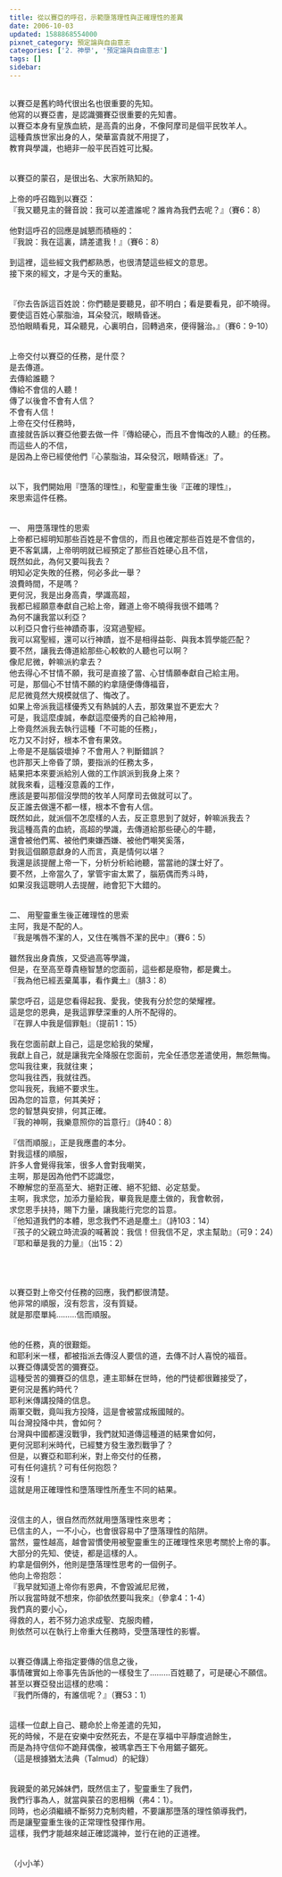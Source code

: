 ```yaml
---
title: 從以賽亞的呼召，示範墮落理性與正確理性的差異
date: 2006-10-03
updated: 1588868554000
pixnet_category: 預定論與自由意志
categories: ['2. 神學', '預定論與自由意志']
tags: []
sidebar: 
---
```


<div> </div>
<div>以賽亞是舊約時代很出名也很重要的先知。</div>
<div>他寫的以賽亞書，是認識彌賽亞很重要的先知書。</div>
<div>以賽亞本身有皇族血統，是高貴的出身，不像阿摩司是個平民牧羊人。</div>
<div>這種貴族世家出身的人，榮華富貴就不用提了，</div>
<div>教育與學識，也絕非一般平民百姓可比擬。</div>
<div> </div>
<div> </div>
<div>以賽亞的蒙召，是很出名、大家所熟知的。</div>
<div> </div>
<div>上帝的呼召臨到以賽亞：</div>
<div>『我又聽見主的聲音說：我可以差遣誰呢？誰肯為我們去呢？』（賽6：8）</div>
<div> </div>
<div>他對這呼召的回應是誠懇而積極的：</div>
<div>『我說：我在這裏，請差遣我！』（賽6：8）</div>
<div> </div>
<div>到這裡，這些經文我們都熟悉，也很清楚這些經文的意思。</div>
<div>接下來的經文，才是今天的重點。</div>
<div> </div>
<div> </div>
<div>『你去告訴這百姓說：你們聽是要聽見，卻不明白；看是要看見，卻不曉得。</div>
<div>要使這百姓心蒙脂油，耳朵發沉，眼睛昏迷。</div>
<div>恐怕眼睛看見，耳朵聽見，心裏明白，回轉過來，便得醫治。』（賽6：9-10）</div>
<div> </div>
<div> </div>
<div>上帝交付以賽亞的任務，是什麼？</div>
<div>是去傳道。</div>
<div>去傳給誰聽？</div>
<div>傳給不會信的人聽！</div>
<div>傳了以後會不會有人信？</div>
<div>不會有人信！</div>
<div>上帝在交付任務時，</div>
<div>直接就告訴以賽亞他要去做一件『傳給硬心，而且不會悔改的人聽』的任務。</div>
<div>而這些人的不信，</div>
<div>是因為上帝已經使他們『心蒙脂油，耳朵發沉，眼睛昏迷』了。</div>
<div> </div>
<div> </div>
<div>以下，我們開始用『墮落的理性』，和聖靈重生後『正確的理性』，</div>
<div>來思索這件任務。</div>
<div> </div>
<div> </div>
<div>一、<span style="white-space:pre"> </span>用墮落理性的思索</div>
<div>上帝都已經明知那些百姓是不會信的，而且也確定那些百姓是不會信的，</div>
<div>更不客氣講，上帝明明就已經預定了那些百姓硬心且不信，</div>
<div>既然如此，為何又要叫我去？</div>
<div>明知必定失敗的任務，何必多此一舉？</div>
<div>浪費時間，不是嗎？</div>
<div>更何況，我是出身高貴，學識高超，</div>
<div>我都已經願意奉獻自己給上帝，難道上帝不曉得我很不錯嗎？</div>
<div>為何不讓我當以利亞？</div>
<div>以利亞只會行些神蹟奇事，沒寫過聖經。</div>
<div>我可以寫聖經，還可以行神蹟，豈不是相得益彰、與我本質學能匹配？</div>
<div>要不然，讓我去傳道給那些心較軟的人聽也可以啊？</div>
<div>像尼尼微，幹嘛派約拿去？</div>
<div>他去得心不甘情不願，我可是直接了當、心甘情願奉獻自己給主用。</div>
<div>可是，那個心不甘情不願的約拿隨便傳傳福音，</div>
<div>尼尼微竟然大規模就信了、悔改了。</div>
<div>如果上帝派我這樣優秀又有熱誠的人去，那效果豈不更宏大？</div>
<div>可是，我這麼虔誠，奉獻這麼優秀的自己給神用，</div>
<div>上帝竟然派我去執行這種「不可能的任務」，</div>
<div>吃力又不討好，根本不會有果效。</div>
<div>上帝是不是腦袋壞掉？不會用人？判斷錯誤？</div>
<div>也許那天上帝昏了頭，要指派的任務太多，</div>
<div>結果把本來要派給別人做的工作誤派到我身上來？</div>
<div>就我來看，這種沒意義的工作，</div>
<div>應該是要叫那個沒學問的牧羊人阿摩司去做就可以了。</div>
<div>反正誰去做還不都一樣，根本不會有人信。</div>
<div>既然如此，就派個不怎麼樣的人去，反正意思到了就好，幹嘛派我去？</div>
<div>我這種高貴的血統，高超的學識，去傳道給那些硬心的牛聽，</div>
<div>還會被他們罵、被他們東嫌西嫌、被他們嘲笑奚落，</div>
<div>對我這個願意獻身的人而言，真是情何以堪？</div>
<div>我還是該提醒上帝一下，分析分析給祂聽，當當祂的謀士好了。</div>
<div>要不然，上帝當久了，掌管宇宙太累了，腦筋偶而秀斗時，</div>
<div>如果沒我這聰明人去提醒，祂會犯下大錯的。</div>
<div> </div>
<div> </div>
<div>二、<span style="white-space:pre"> </span>用聖靈重生後正確理性的思索</div>
<div>主阿，我是不配的人。</div>
<div>『我是嘴唇不潔的人，又住在嘴唇不潔的民中』（賽6：5）</div>
<div> </div>
<div>雖然我出身貴族，又受過高等學識，</div>
<div>但是，在至高至尊貴極智慧的您面前，這些都是廢物，都是糞土。</div>
<div>『我為他已經丟棄萬事，看作糞土』（腓3：8）</div>
<div> </div>
<div>蒙您呼召，這是您看得起我、愛我，使我有分於您的榮耀裡。</div>
<div>這是您的恩典，是我這罪孽深重的人所不配得的。</div>
<div>『在罪人中我是個罪魁』（提前1：15）</div>
<div> </div>
<div>我在您面前獻上自己，這是您給我的榮耀，</div>
<div>我獻上自己，就是讓我完全降服在您面前，完全任憑您差遣使用，無怨無悔。</div>
<div>您叫我往東，我就往東；</div>
<div>您叫我往西，我就往西。</div>
<div>您叫我死，我絕不要求生。</div>
<div>因為您的旨意，何其美好；</div>
<div>您的智慧與安排，何其正確。</div>
<div>『我的神啊，我樂意照你的旨意行』（詩40：8）</div>
<div> </div>
<div>『信而順服』，正是我應盡的本分。</div>
<div>對我這樣的順服，</div>
<div>許多人會覺得我笨，很多人會對我嘲笑，</div>
<div>主啊，那是因為他們不認識您，</div>
<div>不瞭解您的至高至大、絕對正確、絕不犯錯、必定慈愛。</div>
<div>主啊，我求您，加添力量給我，畢竟我是塵土做的，我會軟弱，</div>
<div>求您恩手扶持，賜下力量，讓我能行完您的旨意。</div>
<div>『他知道我們的本體，思念我們不過是塵土』（詩103：14）</div>
<div>『孩子的父親立時流淚的喊著說：我信！但我信不足，求主幫助』（可9：24）</div>
<div>『耶和華是我的力量』（出15：2）</div>
<div> </div>
<div> </div>
<div> </div>
<div> </div>
<div>以賽亞對上帝交付任務的回應，我們都很清楚。</div>
<div>他非常的順服，沒有怨言，沒有質疑。</div>
<div>就是那麼單純………信而順服。</div>
<div> </div>
<div> </div>
<div>他的任務，真的很艱鉅。</div>
<div>和耶利米一樣，都被指派去傳沒人要信的道，去傳不討人喜悅的福音。</div>
<div>以賽亞傳講受苦的彌賽亞。</div>
<div>這種受苦的彌賽亞的信息，連主耶穌在世時，他的門徒都很難接受了，</div>
<div>更何況是舊約時代？</div>
<div>耶利米傳講投降的信息。</div>
<div>兩軍交戰，竟叫我方投降，這是會被當成叛國賊的。</div>
<div>叫台灣投降中共，會如何？</div>
<div>台灣與中國都還沒戰爭，我們就知道傳這種道的結果會如何，</div>
<div>更何況耶利米時代，已經雙方發生激烈戰爭了？</div>
<div>但是，以賽亞和耶利米，對上帝交付的任務，</div>
<div>可有任何違抗？可有任何抱怨？</div>
<div>沒有！</div>
<div>這就是用正確理性和墮落理性所產生不同的結果。</div>
<div> </div>
<div> </div>
<div>沒信主的人，很自然而然就用墮落理性來思考；</div>
<div>已信主的人，一不小心，也會很容易中了墮落理性的陷阱。</div>
<div>當然，靈性越高，越會習慣使用被聖靈重生的正確理性來思考關於上帝的事。</div>
<div>大部分的先知、使徒，都是這樣的人。</div>
<div>約拿是個例外，他則是墮落理性思考的一個例子。</div>
<div>他向上帝抱怨：</div>
<div>『我早就知道上帝你有恩典，不會毀滅尼尼微，</div>
<div>所以我當時就不想來，你卻依然要叫我來』（參拿4：1-4）</div>
<div>我們真的要小心，</div>
<div>得救的人，若不努力追求成聖、克服肉體，</div>
<div>則依然可以在執行上帝重大任務時，受墮落理性的影響。</div>
<div> </div>
<div> </div>
<div>以賽亞傳講上帝指定要傳的信息之後，</div>
<div>事情確實如上帝事先告訴他的一樣發生了………百姓聽了，可是硬心不願信。</div>
<div>甚至以賽亞發出這樣的悲鳴：</div>
<div>『我們所傳的，有誰信呢？』（賽53：1）</div>
<div> </div>
<div> </div>
<div>這樣一位獻上自己、聽命於上帝差遣的先知，</div>
<div>死的時候，不是在安樂中安然死去，不是在享福中平靜度過餘生，</div>
<div>而是為持守信仰不跪拜偶像，被瑪拿西王下令用鋸子鋸死。</div>
<div>（這是根據猶太法典（Talmud）的紀錄）</div>
<div> </div>
<div> </div>
<div>我親愛的弟兄姊妹們，既然信主了，聖靈重生了我們，</div>
<div>我們行事為人，就當與蒙召的恩相稱（弗4：1）。</div>
<div>同時，也必須繼續不斷努力克制肉體，不要讓那墮落的理性領導我們，</div>
<div>而是讓聖靈重生後的正常理性發揮作用。</div>
<div>這樣，我們才能越來越正確認識神，並行在祂的正道裡。</div>
<div> </div>
<div> </div>
<div>（小小羊）</div>
